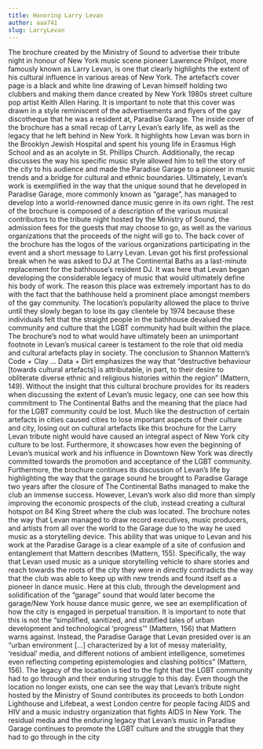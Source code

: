 ```yaml
---
title: Honoring Larry Levan
author: aaa741
slug: LarryLevan
---
```


The brochure created by the Ministry of Sound to advertise their tribute night in honour of New York music scene pioneer Lawrence Philpot, more famously known as Larry Levan, is one that clearly highlights the extent of his cultural influence in various areas of New York. The artefact’s cover page is a black and white line drawing of Levan himself holding two clubbers and making them dance created by New York 1980s street culture pop artist Keith Allen Haring. It is important to note that this cover was drawn in a style reminiscent of the advertisements and flyers of the gay discotheque that he was a resident at, Paradise Garage. The inside cover of the brochure has a small recap of Larry Levan’s early life, as well as the legacy that he left behind in New York. It highlights how Levan was born in the Brooklyn Jewish Hospital and spent his young life in Erasmus High School and as an acolyte in St. Phillips Church. Additionally, the recap discusses the way his specific music style allowed him to tell the story of the city to his audience and made the Paradise Garage to a pioneer in music trends and a bridge for cultural and ethnic boundaries. Ultimately, Levan’s work is exemplified in the way that the unique sound that he developed in Paradise Garage, more commonly known as “garage”, has managed to develop into a world-renowned dance music genre in its own right. The rest of the brochure is composed of a description of the various musical contributors to the tribute night hosted by the Ministry of Sound, the admission fees for the guests that may choose to go, as well as the various organizations that the proceeds of the night will go to. The back cover of the brochure has the logos of the various organizations participating in the event and a short message to Larry Levan.
	Levan got his first professional break when he was asked to DJ at The Continental Baths as a last-minute replacement for the bathhouse’s resident DJ. It was here that Levan began developing the considerable legacy of music that would ultimately define his body of work. The reason this place was extremely important has to do with the fact that the bathhouse held a prominent place amongst members of the gay community. The location’s popularity allowed the place to thrive until they slowly began to lose its gay clientele by 1974 because these individuals felt that the straight people in the bathhouse devalued the community and culture that the LGBT community had built within the place. The brochure’s nod to what would have ultimately been an unimportant footnote in Levan’s musical career is testament to the role that old media and cultural artefacts play in society. The conclusion to Shannon Mattern’s Code + Clay … Data + Dirt emphasizes the way that “destructive behaviour [towards cultural artefacts] is attributable, in part, to their desire to obliterate diverse ethnic and religious histories within the region” (Mattern, 149). Without the insight that this cultural brochure provides for its readers when discussing the extent of Levan’s music legacy, one can see how this commitment to The Continental Baths and the meaning that the place had for the LGBT community could be lost. Much like the destruction of certain artefacts in cities caused cities to lose important aspects of their culture and city, losing out on cultural artefacts like this brochure for the Larry Levan tribute night would have caused an integral aspect of New York city culture to be lost. Furthermore, it showcases how even the beginning of Levan’s musical work and his influence in Downtown New York was directly committed towards the promotion and acceptance of the LGBT community.
	Furthermore, the brochure continues its discussion of Levan’s life by highlighting the way that the garage sound he brought to Paradise Garage two years after the closure of The Continental Baths managed to make the club an immense success. However, Levan’s work also did more than simply improving the economic prospects of the club, instead creating a cultural hotspot on 84 King Street where the club was located. The brochure notes the way that Levan managed to draw record executives, music producers, and artists from all over the world to the Garage due to the way he used music as a storytelling device. This ability that was unique to Levan and his work at the Paradise Garage is a clear example of a site of confusion and entanglement that Mattern describes (Mattern, 155). Specifically, the way that Levan used music as a unique storytelling vehicle to share stories and reach towards the roots of the city they were in directly contradicts the way that the club was able to keep up with new trends and found itself as a pioneer in dance music. Here at this club, through the development and solidification of the “garage” sound that would later become the garage/New York house dance music genre, we see an exemplification of how the city is engaged in perpetual transition. It is important to note that this is not the “simplified, sanitized, and stratified tales of urban development and technological ‘progress’” (Mattern, 156) that Mattern warns against. Instead, the Paradise Garage that Levan presided over is an “urban environment […] characterized by a lot of messy materiality, ‘residual’ media, and different notions of ambient intelligence, sometimes even reflecting competing epistemologies and clashing politics” (Mattern, 156). The legacy of the location is tied to the fight that the LGBT community had to go through and their enduring struggle to this day. Even though the location no longer exists, one can see the way that Levan’s tribute night hosted by the Ministry of Sound contributes its proceeds to both London Lighthouse and Lifebeat, a west London centre for people facing AIDS and HIV and a music industry organization that fights AIDS in New York. The residual media and the enduring legacy that Levan’s music in Paradise Garage continues to promote the LGBT culture and the struggle that they had to go through in the city
